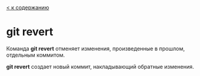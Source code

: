 [< к содержанию](/readme.md)

# git revert

Команда **git revert** отменяет изменения, произведенные в прошлом, отдельным коммитом.

**git revert** создает новый коммит, накладывающий обратные изменения.

